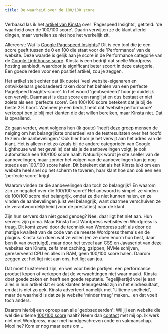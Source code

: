 ```yaml
---
title: De waarheid over de 100/100 score
---
```


Verbaasd las ik het [artikel van Kinsta](https://kinsta.com/nl/blog/google-pagespeed-insights) over 'Pagespeed Insights', getiteld: 'de waarheid over de 100/100 score'. Daarin verwijten ze de klant allerlei dingen, maar vertellen ze niet hoe het werkelijk zit.

Allereerst: Wat is [Google Pagespeed Insights](https://developers.google.com/speed/pagespeed/insights/)? Dit is een tool die je een score geeft tussen de 0 en 100 die staat voor de 'Performance' van de website. Deze waarde is gelijk aan je score in de Performance categorie van de [Google Lighthouse score](/blog/google-lighthouse-score). Kinsta is een bedrijf dat snelle Wordpress hosting aanbiedt, waardoor je significant beter scoort in deze categorie. Een goede reden voor een positief artikel, zou je zeggen.

Het artikel stelt echter dat (ik quote) 'veel website-eigenaren en ontwikkelaars geobsedeerd raken door het behalen van een perfecte PageSpeed Insights-score'. In het woord 'geobsedeerd' hoor je duidelijk een verwijt. Daarnaast is deze score een ranglijst en dus bestaat er niet zoiets als een 'perfecte score'. Een 100/100 score betekent dat je bij de beste 2% hoort. Wanneer je een bedrijf hebt dat 'website performance' verkoopt ben je blij met klanten die dat willen bereiken, maar Kinsta niet. Dat is opvallend.

Ze gaan verder, want volgens hen (ik qoute) 'heeft deze groep mensen de neiging om het belangrijkste onderdeel van de testresultaten over het hoofd te zien: de aanbevelingen.' Ook hier hoor je het verwijt aan het adres van de klant. Het is alleen niet zo (zoals bij de andere categorieën van Google Lighthouse wel het geval is) dat als je de aanbevelingen volgt, je ook automatisch een 100/100 score haalt. Natuurlijk wordt je site sneller van de aanbevelingen, maar zonder het volgen van de aanbevelingen kan je nog steeds een 100/100 score halen. Dit betekent dat als het Kinsta lukt om een website heel snel op het scherm te toveren, haar klant hoe dan ook een een 'perfecte score' krijgt.

Waarom vinden ze die aanbevelingen dan toch zo belangrijk? En waarom zijn ze negatief over die 100/100 score? Het antwoord is simpel: ze vinden de 100/100 score niet belangrijk, omdat ze die niet kunnen halen, en ze vinden de aanbevelingen juist wel belangrijk, want daarmee verschuiven ze de verantwoordelijkheid (voor de prestaties) naar de klant.

Zijn hun servers dan niet goed genoeg? Nee, daar ligt het niet aan. Hun servers zijn prima. Maar Kinsta host Wordpress websites en Wordpress is traag. Dit komt zowel door de techniek van Wordpress zelf, als door de matige kwaliteit van de code van de meeste Wordpress thema's en de plugins. Kinsta kan doen wat ze willen (en ze doen enorm hun best, daar ben ik van overtuigd), maar door het teveel aan CSS en Javascript van deze websites kan Kinsta, zelfs met caching, gzippen, NVMe schijven, gereserveerd CPU en alles in RAM, geen 100/100 score halen. Daarom zeggen ze: het ligt niet aan ons, het ligt aan jou.

Dat moet frustrerend zijn, en wel voor beide partijen: een performance product kopen of verkopen dat de verwachtingen niet waar maakt. Kinsta doet goede zaken en heeft een goede reputatie. Tegelijkertijd voel je aan alles in hun artikel dat er ook klanten teleurgesteld zijn in het eindresultaat, en dat is niet zo gek. Kinsta adverteert namelijk met 'Ultieme snelheid', maar de waarheid is dat ze je website 'minder traag' maken... en dat voelt toch anders.

Daarom hierbij een oproep aan alle 'geobsedeerden': Wil jij een website die wel die ultieme [100/100 score](/blog/how-to-get-a-100-google-lighthouse-score) haalt? Neem dan [contact](/nl/contact) met mij op. Ik werk niet met Wordpress, maar met handgeschreven code en vakmanschap. Mooi he? Kom er nog maar eens om...